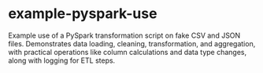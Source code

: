 # example-pyspark-use
Example use of a PySpark transformation script on fake CSV and JSON files. Demonstrates data loading, cleaning, transformation, and aggregation, with practical operations like column calculations and data type changes, along with logging for ETL steps.
